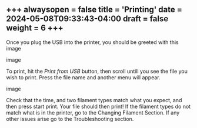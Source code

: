 +++
alwaysopen = false
title = 'Printing'
date = 2024-05-08T09:33:43-04:00
draft = false
weight = 6
+++
---

Once you plug the USB into the printer, you should be greeted with this image

image

To print, hit the *Print from USB* button, then scroll untill you see the file you wish to print. Press the file name and another menu will appear. 

image

Check that the time, and two filament types match what you expect, and then press start print. Your file should then print! If the filament types do not match what is in the printer, go to the Changing Filament Section. If any other issues arise go to the Troubleshooting section.
